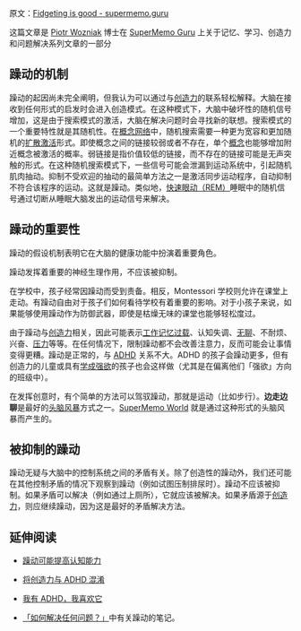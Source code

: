 原文：[Fidgeting is good - supermemo.guru](https://supermemo.guru/wiki/Fidgeting_is_good)

这篇文章是 [Piotr Wozniak](https://supermemo.guru/wiki/Piotr_Wozniak) 博士在 [SuperMemo Guru](https://supermemo.guru/wiki/SuperMemo_Guru) 上关于记忆、学习、创造力和问题解决系列文章的一部分

## 躁动的机制

躁动的起因尚未完全阐明，但我认为可以通过与[创造力](https://supermemo.guru/wiki/Creativity)的联系轻松解释。大脑在接收到任何形式的启发时会进入创造模式。在这种模式下，大脑中破坏性的随机信号增加，这是由于搜索模式的激活，大脑在解决问题时会寻找新的联想。搜索模式的一个重要特性就是其随机性。在[概念网络](https://supermemo.guru/wiki/Concept_network)中，随机搜索需要一种更为宽容和更加随机的[扩散激活](https://supermemo.guru/wiki/Spreading_activation)形式。即使概念之间的链接较弱或者不存在，单个[概念](https://supermemo.guru/wiki/Concept)也能够增加附近概念被激活的概率。弱链接是指价值较低的链接，而不存在的链接可能是无声突触的形式。在这种随机搜索模式下，一些信号可能会泄漏到运动系统中，引起随机肌肉抽动。抑制不受欢迎的抽动的最简单方法之一是激活同步运动程序，自动抑制不符合该程序的运动。这就是躁动。类似地，[快速眼动（REM）](https://supermemo.guru/wiki/REM)睡眠中的随机信号通过切断从睡眠大脑发出的运动信号来解决。

## 躁动的重要性

躁动的假设机制表明它在大脑的健康功能中扮演着重要角色。

躁动发挥着重要的神经生理作用，不应该被抑制。

在学校中，孩子经常因躁动而受到责备。相反，Montessori 学校则允许在课堂上走动。有躁动自由对于孩子们如何看待学校有着重要的影响。对于小孩子来说，如果能够使用躁动作为防御武器，即使是枯燥无味的课堂也能够轻松度过。

由于躁动与[创造力](https://supermemo.guru/wiki/Creativity)相关，因此可能表示[工作记忆过载](https://supermemo.guru/wiki/Cognitive_overload)、认知失调、[无聊](https://supermemo.guru/wiki/Boredom)、不耐烦、兴奋、[压力](https://supermemo.guru/wiki/Stress)等等。在任何情况下，限制躁动都不会改善注意力，反而可能会让事情变得更糟。躁动是正常的，与 [ADHD](https://supermemo.guru/wiki/ADHD) 关系不大。ADHD 的孩子会躁动更多，但有创造力的儿童或具有[学成强欲](https://supermemo.guru/wiki/Rage_to_master)的孩子也会这样做（尤其是在偏离他们「强欲」方向的班级中）。

在发挥创意时，有个简单的方法可以驾驭躁动，那就是运动（比如步行）。**边走边聊**是最好的[头脑风暴](https://supermemo.guru/wiki/Brainstorming)方式之一。[SuperMemo World](https://supermemo.guru/wiki/SuperMemo_World) 就是通过这种形式的头脑风暴而产生的。

## 被抑制的躁动

躁动无疑与大脑中的控制系统之间的矛盾有关。除了创造性的躁动外，我们还可能在其他控制矛盾的情况下观察到躁动（例如试图压制排尿时）。躁动不应该被抑制。如果矛盾可以解决（例如通过上厕所），它就应该被解决。如果矛盾源于[创造力](https://supermemo.guru/wiki/Creativity)，则应继续躁动，因为这是最好的矛盾解决方法。

## 延伸阅读

- [躁动可能提高认知能力](https://supermemo.guru/wiki/Fidgeting_may_improve_cognitive_performance)

- [将创造力与 ADHD 混淆](https://supermemo.guru/wiki/Confusing_creativity_with_ADHD)

- [我有 ADHD，我喜欢它](https://supermemo.guru/wiki/I_have_ADHD_and_I_love_it)

- [「如何解决任何问题？」](https://supermemo.guru/wiki/How_to_solve_any_problem%3F)中有关躁动的笔记。